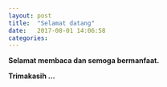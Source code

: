 ```yaml
---
layout: post
title:  "Selamat datang"
date:   2017-08-01 14:06:58
categories: 
---
```





<b>Selamat membaca dan semoga bermanfaat.</b>




<b> Trimakasih ... </b>
